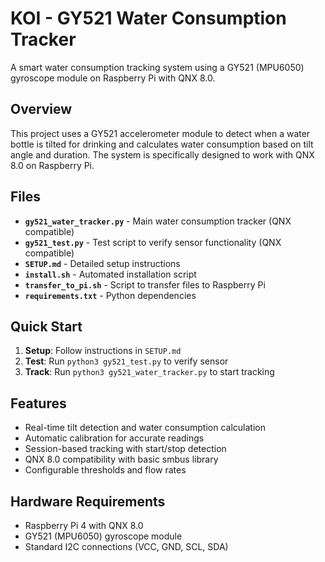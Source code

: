 # KOI - GY521 Water Consumption Tracker

A smart water consumption tracking system using a GY521 (MPU6050) gyroscope module on Raspberry Pi with QNX 8.0.

## Overview

This project uses a GY521 accelerometer module to detect when a water bottle is tilted for drinking and calculates water consumption based on tilt angle and duration. The system is specifically designed to work with QNX 8.0 on Raspberry Pi.

## Files

- **`gy521_water_tracker.py`** - Main water consumption tracker (QNX compatible)
- **`gy521_test.py`** - Test script to verify sensor functionality (QNX compatible)
- **`SETUP.md`** - Detailed setup instructions
- **`install.sh`** - Automated installation script
- **`transfer_to_pi.sh`** - Script to transfer files to Raspberry Pi
- **`requirements.txt`** - Python dependencies

## Quick Start

1. **Setup**: Follow instructions in `SETUP.md`
2. **Test**: Run `python3 gy521_test.py` to verify sensor
3. **Track**: Run `python3 gy521_water_tracker.py` to start tracking

## Features

- Real-time tilt detection and water consumption calculation
- Automatic calibration for accurate readings
- Session-based tracking with start/stop detection
- QNX 8.0 compatibility with basic smbus library
- Configurable thresholds and flow rates

## Hardware Requirements

- Raspberry Pi 4 with QNX 8.0
- GY521 (MPU6050) gyroscope module
- Standard I2C connections (VCC, GND, SCL, SDA) 